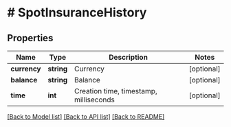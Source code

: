 # # SpotInsuranceHistory

## Properties

Name | Type | Description | Notes
------------ | ------------- | ------------- | -------------
**currency** | **string** | Currency | [optional] 
**balance** | **string** | Balance | [optional] 
**time** | **int** | Creation time, timestamp, milliseconds | [optional] 

[[Back to Model list]](../../README.md#documentation-for-models) [[Back to API list]](../../README.md#documentation-for-api-endpoints) [[Back to README]](../../README.md)
